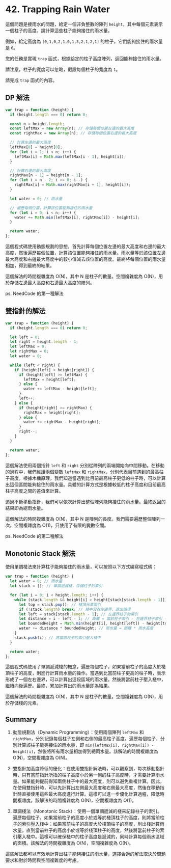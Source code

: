 # 42. Trapping Rain Water

這個問題是接雨水的問題，給定一個非負整數的陣列 `height`，其中每個元素表示一個柱子的高度。請計算這些柱子能夠接住的雨水量。

例如，給定高度為 `[0,1,0,2,1,0,1,3,2,1,2,1]` 的柱子，它們能夠接住的雨水量是 `6`。

您的任務是實現 `trap` 函式，根據給定的柱子高度陣列，返回能夠接住的雨水量。

請注意，柱子的寬度可以忽略，假設每個柱子的寬度為 `1`。

請完成 `trap` 函式的內容。

## DP 解法

```javascript
var trap = function (height) {
  if (height.length === 0) return 0;

  const n = height.length;
  const leftMax = new Array(n); // 存儲每個位置左邊的最大高度
  const rightMax = new Array(n); // 存儲每個位置右邊的最大高度

  // 計算左邊的最大高度
  leftMax[0] = height[0];
  for (let i = 1; i < n; i++) {
    leftMax[i] = Math.max(leftMax[i - 1], height[i]);
  }

  // 計算右邊的最大高度
  rightMax[n - 1] = height[n - 1];
  for (let i = n - 2; i >= 0; i--) {
    rightMax[i] = Math.max(rightMax[i + 1], height[i]);
  }

  let water = 0; // 雨水量

  // 遍歷每個位置，計算該位置能夠接住的雨水量
  for (let i = 0; i < n; i++) {
    water += Math.min(leftMax[i], rightMax[i]) - height[i];
  }

  return water;
};
```

這個程式碼使用動態規劃的思想，首先計算每個位置左邊的最大高度和右邊的最大高度，然後遍歷每個位置，計算該位置能夠接住的雨水量。雨水量等於該位置左邊最大高度和右邊最大高度中的較小值減去該位置的高度。最終將每個位置的雨水量相加，得到最終的結果。

這個解法的時間複雜度為 O(N)，其中 N 是柱子的數量。空間複雜度為 O(N)，用於存儲左邊最大高度和右邊最大高度的陣列。

ps. NeedCode 的第一種解法

## 雙指針的解法

```javascript
var trap = function (height) {
  if (height.length === 0) return 0;

  let left = 0;
  let right = height.length - 1;
  let leftMax = 0;
  let rightMax = 0;
  let water = 0;

  while (left < right) {
    if (height[left] < height[right]) {
      if (height[left] >= leftMax) {
        leftMax = height[left];
      } else {
        water += leftMax - height[left];
      }
      left++;
    } else {
      if (height[right] >= rightMax) {
        rightMax = height[right];
      } else {
        water += rightMax - height[right];
      }
      right--;
    }
  }

  return water;
};
```

這個解法使用兩個指針 `left` 和 `right` 分別從陣列的兩端開始向中間移動。在移動的過程中，我們維護兩個變數 `leftMax` 和 `rightMax`，分別代表目前遇到的最高柱子高度。根據木桶原理，我們知道當遇到比目前最高柱子更低的柱子時，可以計算出這個區間能夠接住的雨水量。具體的計算方式是根據較低的柱子高度和目前最高柱子高度之間的差值來計算。

透過不斷移動指針，我們可以依次計算出整個陣列能夠接住的雨水量。最終返回的結果即為總雨水量。

這個解法的時間複雜度為 O(N)，其中 N 是陣列的長度。我們需要遍歷整個陣列一次。空間複雜度為 O(1)，只使用了有限的變數空間。

ps. NeedCode 的第二種解法

## Monotonic Stack 解法

使用單調棧法來計算柱子能夠接住的雨水量，可以按照以下方式編寫程式碼：

```javascript
var trap = function (height) {
  let water = 0; // 雨水量
  let stack = []; // 單調遞減棧，存儲柱子的索引

  for (let i = 0; i < height.length; i++) {
    while (stack.length && height[i] > height[stack[stack.length - 1]]) {
      let top = stack.pop(); // 棧頂元素索引
      if (!stack.length) break; // 棧中沒有左邊界，退出循環
      let left = stack[stack.length - 1]; // 左邊界柱子的索引
      let distance = i - left - 1; // 距離 = 當前柱子索引 - 左邊界柱子索引 - 1
      let boundedHeight = Math.min(height[i], height[left]) - height[top]; // 雨水高度 = 左邊界柱子高度和當前柱子高度的最小值 - 棧頂柱子高度
      water += distance * boundedHeight; // 雨水量 = 距離 * 雨水高度
    }
    stack.push(i); // 將當前柱子的索引壓入棧中
  }

  return water;
};
```

這個程式碼使用了單調遞減棧的概念，遍歷每個柱子，如果當前柱子的高度大於棧頂柱子的高度，則進行計算雨水量的操作。當遇到比當前柱子更高的柱子時，表示形成了一個左右邊界，可以計算出這段區域的雨水量。然後將當前柱子壓入棧中，繼續向後遍歷。最終，累加計算出的雨水量即為結果。

這個解法的時間複雜度為 O(N)，其中 N 是柱子的數量。空間複雜度為 O(N)，用於存儲棧的元素。

## Summary

1. 動態規劃法（Dynamic Programming）：使用兩個陣列 `leftMax` 和 `rightMax`，分別記錄每個柱子左側和右側的最高柱子高度。遍歷每個柱子，分別計算該柱子能夠接住的雨水量，即 `min(leftMax[i], rightMax[i]) - height[i]`，然後將所有雨水量相加得到總雨水量。該解法的時間複雜度為 O(N)，空間複雜度為 O(N)。

2. 雙指針加高度降低的優化：在使用雙指針解法時，可以觀察到，每次移動指針時，只有當前指針所指的柱子高度小於另一側的柱子高度時，才需要計算雨水量。如果能夠提前得知兩側柱子中的最大高度，則可以避免重複計算。因此，在使用雙指針時，可以先計算出左側最大高度和右側最大高度，然後在移動指針時直接使用這些最大高度進行計算。這樣可以進一步優化計算過程，降低時間複雜度。該解法的時間複雜度為 O(N)，空間複雜度為 O(1)。

3. 單調棧法（Monotonic Stack）：使用一個單調遞減的棧來記錄柱子的索引。遍歷每個柱子，如果當前柱子的高度小於或等於棧頂柱子的高度，則將當前柱子的索引壓入棧中；如果當前柱子的高度大於棧頂柱子的高度，則出棧計算雨水量，直到當前柱子的高度小於或等於棧頂柱子的高度，然後將當前柱子的索引壓入棧中。這樣可以確保棧中的柱子高度是遞減的，同時計算每個雨水區域的面積。該解法的時間複雜度為 O(N)，空間複雜度為 O(N)。

這些解法都可以有效地計算出柱子能夠接住的雨水量，選擇合適的解法取決於問題要求和對於時間與空間複雜度的考慮。
